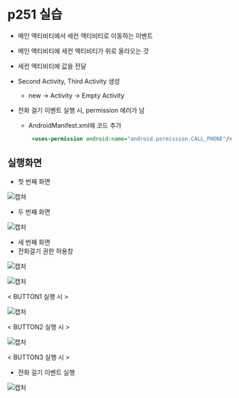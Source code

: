# p251 실습

- 메인 액티비티에서 세컨 액티비티로 이동하는 이벤트

- 메인 액티비티에 세컨 액티비티가 위로 올라오는 것

- 세컨 액티비티에 값을 전달

- Second Activity, Third Activity 생성

  - new -> Activity -> Empty Activity

- 전화 걸기 이벤트 실행 시, permission 에러가 남

  - AndroidManifest.xml에 코드 추가

    ```xml
     <uses-permission android:name="android.permission.CALL_PHONE"/> 
    ```

## 실행화면

- 첫 번째 화면

![캡쳐](https://user-images.githubusercontent.com/24764210/95992732-3f393200-0e69-11eb-98c7-9b3ae333b0fc.png) 

- 두 번째 화면

![캡처](https://user-images.githubusercontent.com/24764210/95993076-9d661500-0e69-11eb-91f1-fa5c5c2529b8.png) 

- 세 번째 화면
- 전화걸기 권한 허용창

![캡처](https://user-images.githubusercontent.com/24764210/96137688-e5536d80-0f37-11eb-80f4-b56b214633f3.png) 

![캡처](https://user-images.githubusercontent.com/24764210/96002031-a52ab700-0e73-11eb-93b2-4d4ba3e2c36f.png) 

< BUTTON1 실행 시 >

![캡처](https://user-images.githubusercontent.com/24764210/96002175-cd1a1a80-0e73-11eb-8d36-bcff6e4f1c5a.png) 

< BUTTON2 실행 시 >

![캡처](https://user-images.githubusercontent.com/24764210/96002420-0d799880-0e74-11eb-9d2f-689969beb36e.png) 

< BUTTON3 실행 시 >

- 전화 걸기 이벤트 실행

![캡처](https://user-images.githubusercontent.com/24764210/96138094-63b00f80-0f38-11eb-8e67-65dc3c253da4.png) 